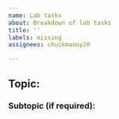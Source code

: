 ```yaml
---
name: Lab tasks
about: Breakdown of lab tasks
title: ''
labels: missing
assignees: chuckmanny20

---
```


## Topic:

### Subtopic (if required):
